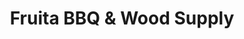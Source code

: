 ---
title: "Fruita BBQ & Wood Supply"
url: /grand-junction/fruita-bbq-und-wood-supply/
shop: Allgemein
---